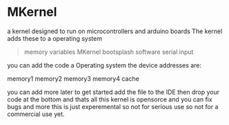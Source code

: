 # MKernel
a kernel designed to run on microcontrollers and arduino boards 
The kernel adds these to a operating system

> memory variables
> MKernel bootsplash
> software serial input

you can add the code a Operating system
the device addresses are:

memory1
memory2
memory3
memory4
cache

you can add more later 
to get started add the file to the IDE
then drop your code at the bottom and thats all
this kernel is opensorce and you can fix bugs and more
this is just experemental so not for serious use 
so not for a commercial use yet.

